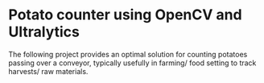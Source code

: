 # Potato counter using OpenCV and Ultralytics

The following project provides an optimal solution for counting potatoes passing over a conveyor, typically usefully in farming/ food setting to track harvests/ raw materials.
